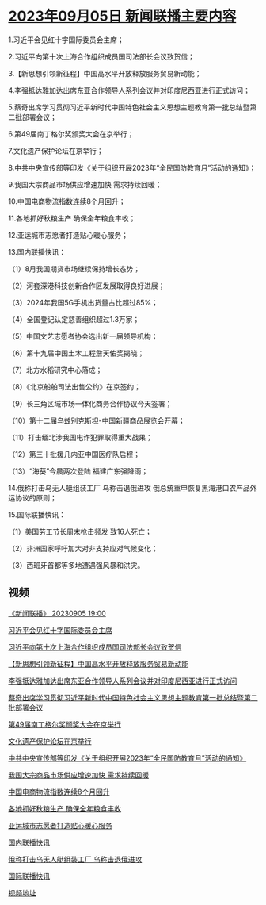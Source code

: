 # [2023年09月05日 新闻联播主要内容](https://tv.cctv.com/lm/xwlb/day/20230905.shtml)

1.习近平会见红十字国际委员会主席；

2.习近平向第十次上海合作组织成员国司法部长会议致贺信；

3.【新思想引领新征程】中国高水平开放释放服务贸易新动能；

4.李强抵达雅加达出席东亚合作领导人系列会议并对印度尼西亚进行正式访问；

5.蔡奇出席学习贯彻习近平新时代中国特色社会主义思想主题教育第一批总结暨第二批部署会议；

6.第49届南丁格尔奖颁奖大会在京举行；

7.文化遗产保护论坛在京举行；

8.中共中央宣传部等印发《关于组织开展2023年“全民国防教育月”活动的通知》；

9.我国大宗商品市场供应增速加快 需求持续回暖；

10.中国电商物流指数连续8个月回升；

11.各地抓好秋粮生产 确保全年粮食丰收；

12.亚运城市志愿者打造贴心暖心服务；

13.国内联播快讯：

（1）8月我国期货市场继续保持增长态势；

（2）河套深港科技创新合作区发展取得良好进展；

（3）2024年我国5G手机出货量占比超过85%；

（4）全国登记认定慈善组织超过1.3万家；

（5）中国文艺志愿者协会选出新一届领导机构；

（6）第十九届中国土木工程詹天佑奖揭晓；

（7）北方水稻研究中心落成；

（8）《北京船舶司法出售公约》在京签约；

（9）长三角区域市场一体化商务合作协议今天签署；

（10）第十二届乌兹别克斯坦-中国新疆商品展览会开幕；

（11）打击缅北涉我国电诈犯罪取得重大战果；

（12）第三十批援几内亚中国医疗队启程；

（13）“海葵”今晨两次登陆 福建广东强降雨；

14.俄称打击乌无人艇组装工厂 乌称击退俄进攻 俄总统重申恢复黑海港口农产品外运协议的原则；

15.国际联播快讯：

（1）美国劳工节长周末枪击频发 致16人死亡；

（2）非洲国家呼吁加大对非支持应对气候变化；

（3）西班牙首都等多地遭遇强风暴和洪灾。

## 视频

[《新闻联播》 20230905 19:00](https://tv.cctv.com/2023/09/05/VIDEABVGYCRkxYbT4DovNlA9230905.shtml)

[习近平会见红十字国际委员会主席](https://tv.cctv.com/2023/09/05/VIDEEYS0hapUvv9KW3rOBI6G230905.shtml)

[习近平向第十次上海合作组织成员国司法部长会议致贺信](https://tv.cctv.com/2023/09/05/VIDEkYS5PNuGRBMNv7rWjKDT230905.shtml)

[【新思想引领新征程】中国高水平开放释放服务贸易新动能](https://tv.cctv.com/2023/09/05/VIDEESaoRzshGLf2MhWyFTpM230905.shtml)

[李强抵达雅加达出席东亚合作领导人系列会议并对印度尼西亚进行正式访问](https://tv.cctv.com/2023/09/05/VIDEi3vUzL1LjLPWlr88ryZL230905.shtml)

[蔡奇出席学习贯彻习近平新时代中国特色社会主义思想主题教育第一批总结暨第二批部署会议](https://tv.cctv.com/2023/09/05/VIDEGFv35hnvAWZW1v1Ns1xV230905.shtml)

[第49届南丁格尔奖颁奖大会在京举行](https://tv.cctv.com/2023/09/05/VIDEM3QXBbuC97pQyXhJcaIz230905.shtml)

[文化遗产保护论坛在京举行](https://tv.cctv.com/2023/09/05/VIDExo5w9AwTYi6u0TzLh87H230905.shtml)

[中共中央宣传部等印发《关于组织开展2023年“全民国防教育月”活动的通知》](https://tv.cctv.com/2023/09/05/VIDE84vKNwD2runoQ0adBi3a230905.shtml)

[我国大宗商品市场供应增速加快 需求持续回暖](https://tv.cctv.com/2023/09/05/VIDEOModXw8ZbexEeUSY8VmH230905.shtml)

[中国电商物流指数连续8个月回升](https://tv.cctv.com/2023/09/05/VIDEa6DYXxMu89GfVCai9w2I230905.shtml)

[各地抓好秋粮生产 确保全年粮食丰收](https://tv.cctv.com/2023/09/05/VIDEV5vgNBoN6WJ1hzjwAANF230905.shtml)

[亚运城市志愿者打造贴心暖心服务](https://tv.cctv.com/2023/09/05/VIDEYOaDngdTdioE087MBTZY230905.shtml)

[国内联播快讯](https://tv.cctv.com/2023/09/05/VIDEszkyojVmo57ZH3zH9MId230905.shtml)

[俄称打击乌无人艇组装工厂 乌称击退俄进攻](https://tv.cctv.com/2023/09/05/VIDEdCKm9luJMHQKpVJl4U3f230905.shtml)

[国际联播快讯](https://tv.cctv.com/2023/09/05/VIDEEkvM0EIIPwec00p3J4xC230905.shtml)

[视频地址](https://tv.cctv.com/lm/xwlb/day/20230905.shtml) 


